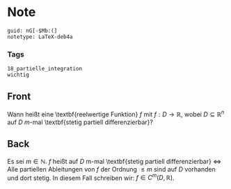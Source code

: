 # Note
```
guid: nG[-$Mb:(]
notetype: LaTeX-deb4a
```

### Tags
```
18_partielle_integration
wichtig
```

## Front
Wann heißt eine \textbf{reelwertige Funktion} $f$ mit $f: D \rightarrow \mathbb{R}$, wobei $D \subseteq \mathbb{R}^{n}$ auf $D$ $m$-mal \textbf{stetig partiell differenzierbar}?

## Back
Es sei $m \in \mathbb{N}$. $f$ heißt auf $D$ m-mal \textbf{stetig partiell differenzierbar} $\Longleftrightarrow$ Alle partiellen Ableitungen von $f$ der Ordnung $\leq m$ sind auf $D$ vorhanden und
dort stetig. In diesem Fall schreiben wir: $f \in C^{m}(D, \mathbb{R})$.

